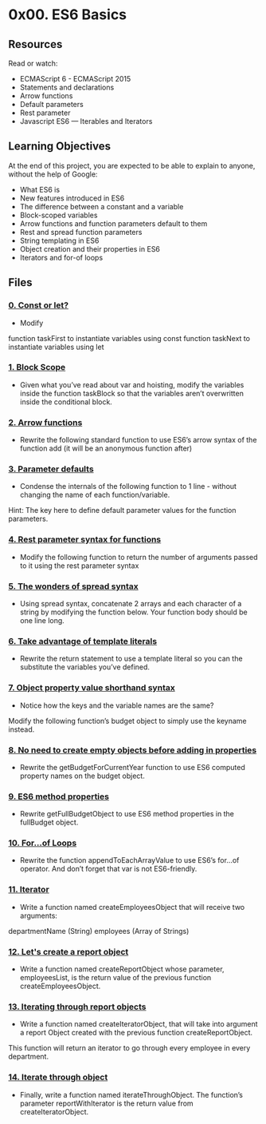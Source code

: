 # 0x00. ES6 Basics

## Resources
Read or watch:

* ECMAScript 6 - ECMAScript 2015
* Statements and declarations
* Arrow functions
* Default parameters
* Rest parameter
* Javascript ES6 — Iterables and Iterators

## Learning Objectives
At the end of this project, you are expected to be able to explain to anyone, without the help of Google:

* What ES6 is
* New features introduced in ES6
* The difference between a constant and a variable
* Block-scoped variables
* Arrow functions and function parameters default to them
* Rest and spread function parameters
* String templating in ES6
* Object creation and their properties in ES6
* Iterators and for-of loops

## Files

### [0. Const or let?](./0-constants.js)
* Modify

function taskFirst to instantiate variables using const
function taskNext to instantiate variables using let

### [1. Block Scope](./1-block-scoped.js)
* Given what you’ve read about var and hoisting, modify the variables inside the function taskBlock so that the variables aren’t overwritten inside the conditional block.

### [2. Arrow functions](./2-arrow.js)
* Rewrite the following standard function to use ES6’s arrow syntax of the function add (it will be an anonymous function after)

### [3. Parameter defaults](./3-default-parameter.js)
* Condense the internals of the following function to 1 line - without changing the name of each function/variable.

Hint: The key here to define default parameter values for the function parameters.

### [4. Rest parameter syntax for functions](./4-rest-parameter.js)
* Modify the following function to return the number of arguments passed to it using the rest parameter syntax

### [5. The wonders of spread syntax](./5-spread-operator.js)
* Using spread syntax, concatenate 2 arrays and each character of a string by modifying the function below. Your function body should be one line long.

### [6. Take advantage of template literals](./6-string-interpolation.js)
* Rewrite the return statement to use a template literal so you can the substitute the variables you’ve defined.

### [7. Object property value shorthand syntax](./7-getBudgetObject.js)
* Notice how the keys and the variable names are the same?

Modify the following function’s budget object to simply use the keyname instead.

### [8. No need to create empty objects before adding in properties](./8-getBudgetCurrentYear.js)
* Rewrite the getBudgetForCurrentYear function to use ES6 computed property names on the budget object.

### [9. ES6 method properties](./9-getFullBudget.js)
* Rewrite getFullBudgetObject to use ES6 method properties in the fullBudget object.

### [10. For...of Loops](./10-loops.js)
* Rewrite the function appendToEachArrayValue to use ES6’s for...of operator. And don’t forget that var is not ES6-friendly.

### [11. Iterator](./11-createEmployeesObject.js)
* Write a function named createEmployeesObject that will receive two arguments:

departmentName (String)
employees (Array of Strings)

### [12. Let's create a report object](./12-createReportObject.js)
* Write a function named createReportObject whose parameter, employeesList, is the return value of the previous function createEmployeesObject.


### [13. Iterating through report objects](./100-createIteratorObject.js)
* Write a function named createIteratorObject, that will take into argument a report Object created with the previous function createReportObject.

This function will return an iterator to go through every employee in every department.


### [14. Iterate through object](./101-iterateThroughObject.js)
* Finally, write a function named iterateThroughObject. The function’s parameter reportWithIterator is the return value from createIteratorObject.
